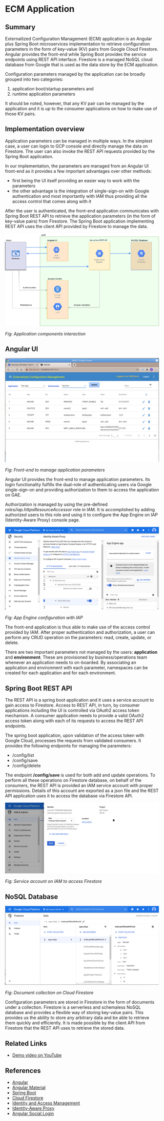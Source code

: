 # ECM Application #

## Summary ##
Externailized Configuration Management (ECM) application is an Angular plus Spring Boot microservices implementation to retrieve configuration parameters in the form of key-value (KV) pairs from Google Cloud Firestore. Angular provides the front-end while Spring Boot provides the service endpoints using REST API interface. Firestore is a managed NoSQL cloud database from Google that is used as the data store by the ECM application.

Configuration parameters managed by the application can be broadly grouped into two categories:  
1. application boot/startup parameters and
2. runtime application parameters

It should be noted, however, that any KV pair can be managed by the application and it is up to the consumer applications on how to make use of those KV pairs.

## Implementation overview ##
Application parameters can be managed in multiple ways. In the simplest case, a user can login to GCP console and directly manage the data on Firestore. The user can also invoke the REST API requests provided by the Spring Boot application.

In our implementation, the parameters are managed from an Angular UI front-end as it provides a few important advantages over other methods:  
- first being the UI itself providing an easier way to work with the parameters
- the other advantage is the integration of single-sign-on with Google authentication and most importantly with IAM thus providing all the access control that comes along with it

After the user is authenticated, the front-end application communicates with Spring Boot REST API to retrieve the application parameters (in the form of key-value pairs) from Firestore. The Spring Boot application implementing REST API uses the client API provided by Firestore to manage the data.
  

![app_config_mgr_app_components.png](app_config_mgr_app_components.png)  

*Fig: Application components interaction*  

## Angular UI ##

![ecm_angular_ui.png](ecm_angular_ui.png)  

*Fig: Front-end to manage application parameters*  

Angular UI provides the front-end to manage application parameters. Its login functionality fulfills the dual-role of authenticating users via Google single-sign-on and providing authorization to them to access the application on GAE.

Authorization is managed by using the pre-defined *roles/iap.httpsResourceAccessor* role in IAM. It is accomplished by adding authorized users to this role and using it to configure the App Engine on IAP (Identity-Aware Proxy) console page.

![screen-app-engine-iap.png](screen-app-engine-iap.png)  

*Fig: App Engine configuration with IAP*  

The front-end application is thus able to make use of the access control provided by IAM. After proper authentication and authorization, a user can perform any CRUD operation on the parameters: read, create, update, or delete.

There are two important parameters not managed by the users: **application** and **environment**. These are provisioned by business/operations team whenever an application needs to on-boarded. By associating an application and environment with each parameter, namespaces can be created for each application and for each environment.

## Spring Boot REST API ##
The REST API is a spring boot application and it uses a service account to gain access to Firestore. Access to REST API, in turn, by consumer applications including the UI is controlled via OAuth2 access token mechanism. A consumer application needs to provide a valid OAuth2 access token along with each of its requests to access the REST API endpoints.

The spring boot application, upon validation of the access token with Google Cloud, processes the requests from validated consumers. It provides the following endpoints for managing the parameters:
- /config/list
- /config/save
- /config/delete

The endpoint **/config/save** is used for both add and update operations. To perform all these operations on Firestore database, on behalf of the consumers, the REST API is provided an IAM service account with proper permissions. Details of this account are exported as a json file and the REST API application uses it to access the database via Firestore API.

![screen-firestore-svc-acct.png](screen-firestore-svc-acct.png)  

*Fig: Service account on IAM to access Firestore*  

## NoSQL Database ##

![screen_cloud_firestore.png](screen_cloud_firestore.png)  

*Fig: Document collection on Cloud Firestore*  

Configuration parameters are stored in Firestore in the form of documents under a collection. Firestore is a serverless and schemaless NoSQL database and provides a flexible way of storing key-value pairs. This provides us the ability to store any arbitrary data and be able to retrieve them quickly and efficiently. It is made possible by the client API from Firestore that the REST API uses to retrieve the stored data.

## Related Links ##
- [Demo video on YouTube](https://youtu.be/6WZ72nSnfDU)

## References ##
- [Angular](https://angular.io/)
- [Angular Material](https://material.angular.io/)
- [Spring Boot](https://spring.io/projects/spring-boot)
- [Cloud Firestore](https://firebase.google.com/docs/firestore)
- [Identity and Access Management](https://cloud.google.com/iam)
- [Identity-Aware Proxy](https://cloud.google.com/iap)
- [Angular Social Login](https://www.npmjs.com/package/angularx-social-login)
